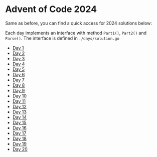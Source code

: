 # Advent of Code 2024

Same as before, you can find a quick access for 2024 solutions below:

Each day implements an interface with method `Part1()`, `Part2()` and `Parse()`.
The interface is defined in `./days/solution.go`

- [Day 1](./days/01_day.go)
- [Day 2](./days/02_day.go)
- [Day 3](./days/03_day.go)
- [Day 4](./days/04_day.go)
- [Day 5](./days/05_day.go)
- [Day 6](./days/06_day.go)
- [Day 7](./days/07_day.go)
- [Day 8](./days/08_day.go)
- [Day 9](./days/09_day.go)
- [Day 10](./days/10_day.go)
- [Day 11](./days/11_day.go)
- [Day 12](./days/12_day.go)
- [Day 13](./days/13_day.go)
- [Day 14](./days/14_day.go)
- [Day 15](./days/15_day.go)
- [Day 16](./days/16_day.go)
- [Day 17](./days/17_day.go)
- [Day 18](./days/18_day.go)
- [Day 19](./days/19_day.go)
- [Day 20](./days/20_day.go)

